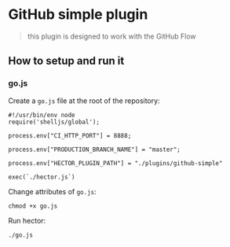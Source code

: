 # GitHub simple plugin

> this plugin is designed to work with the GitHub Flow

## How to setup and run it

### go.js

Create a `go.js` file at the root of the repository:

```
#!/usr/bin/env node
require('shelljs/global');

process.env["CI_HTTP_PORT"] = 8888;

process.env["PRODUCTION_BRANCH_NAME"] = "master";

process.env["HECTOR_PLUGIN_PATH"] = "./plugins/github-simple"

exec(`./hector.js`)
```

Change attributes of `go.js`:

```
chmod +x go.js
```

Run hector:

```
./go.js
```
